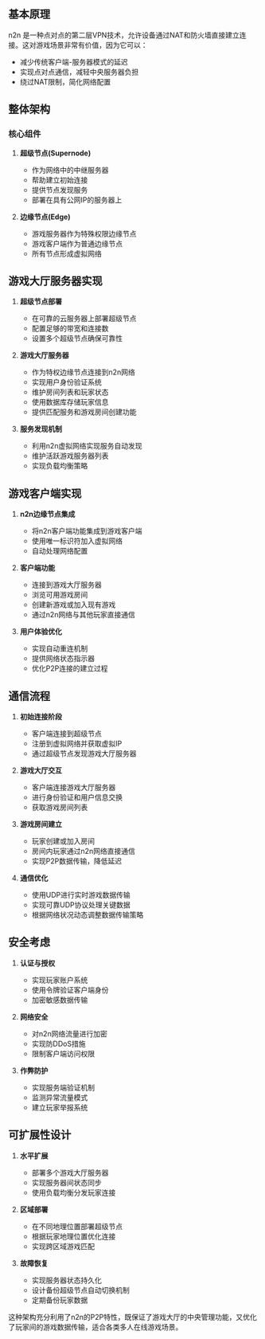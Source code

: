 
## 基本原理

n2n 是一种点对点的第二层VPN技术，允许设备通过NAT和防火墙直接建立连接。这对游戏场景非常有价值，因为它可以：

- 减少传统客户端-服务器模式的延迟
- 实现点对点通信，减轻中央服务器负担
- 绕过NAT限制，简化网络配置

## 整体架构

### 核心组件

1. **超级节点(Supernode)**
   - 作为网络中的中继服务器
   - 帮助建立初始连接
   - 提供节点发现服务
   - 部署在具有公网IP的服务器上

2. **边缘节点(Edge)**
   - 游戏服务器作为特殊权限边缘节点
   - 游戏客户端作为普通边缘节点
   - 所有节点形成虚拟网络

## 游戏大厅服务器实现

1. **超级节点部署**
   - 在可靠的云服务器上部署超级节点
   - 配置足够的带宽和连接数
   - 设置多个超级节点确保可靠性

2. **游戏大厅服务器**
   - 作为特权边缘节点连接到n2n网络
   - 实现用户身份验证系统
   - 维护房间列表和玩家状态
   - 使用数据库存储玩家信息
   - 提供匹配服务和游戏房间创建功能

3. **服务发现机制**
   - 利用n2n虚拟网络实现服务自动发现
   - 维护活跃游戏服务器列表
   - 实现负载均衡策略

## 游戏客户端实现

1. **n2n边缘节点集成**
   - 将n2n客户端功能集成到游戏客户端
   - 使用唯一标识符加入虚拟网络
   - 自动处理网络配置

2. **客户端功能**
   - 连接到游戏大厅服务器
   - 浏览可用游戏房间
   - 创建新游戏或加入现有游戏
   - 通过n2n网络与其他玩家直接通信

3. **用户体验优化**
   - 实现自动重连机制
   - 提供网络状态指示器
   - 优化P2P连接的建立过程

## 通信流程

1. **初始连接阶段**
   - 客户端连接到超级节点
   - 注册到虚拟网络并获取虚拟IP
   - 通过超级节点发现游戏大厅服务器

2. **游戏大厅交互**
   - 客户端连接游戏大厅服务器
   - 进行身份验证和用户信息交换
   - 获取游戏房间列表

3. **游戏房间建立**
   - 玩家创建或加入房间
   - 房间内玩家通过n2n网络直接通信
   - 实现P2P数据传输，降低延迟

4. **通信优化**
   - 使用UDP进行实时游戏数据传输
   - 实现可靠UDP协议处理关键数据
   - 根据网络状况动态调整数据传输策略

## 安全考虑

1. **认证与授权**
   - 实现玩家账户系统
   - 使用令牌验证客户端身份
   - 加密敏感数据传输

2. **网络安全**
   - 对n2n网络流量进行加密
   - 实现防DDoS措施
   - 限制客户端访问权限

3. **作弊防护**
   - 实现服务端验证机制
   - 监测异常流量模式
   - 建立玩家举报系统

## 可扩展性设计

1. **水平扩展**
   - 部署多个游戏大厅服务器
   - 实现服务器间状态同步
   - 使用负载均衡分发玩家连接

2. **区域部署**
   - 在不同地理位置部署超级节点
   - 根据玩家地理位置优化连接
   - 实现跨区域游戏匹配

3. **故障恢复**
   - 实现服务器状态持久化
   - 设计备份超级节点自动切换机制
   - 定期备份玩家数据

这种架构充分利用了n2n的P2P特性，既保证了游戏大厅的中央管理功能，又优化了玩家间的游戏数据传输，适合各类多人在线游戏场景。